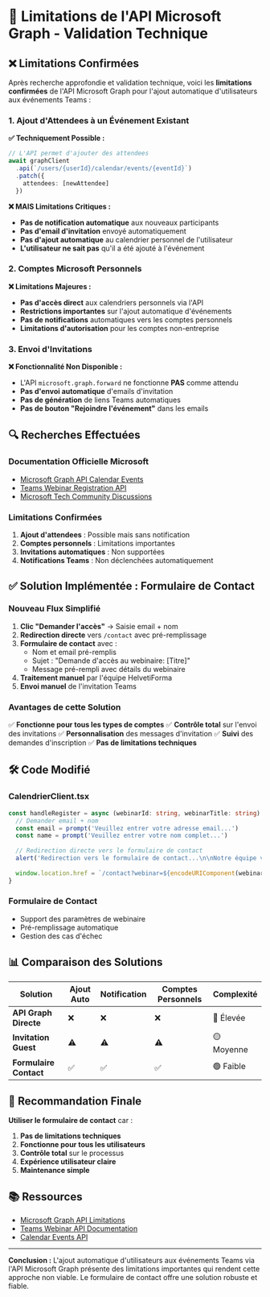 # 🚨 Limitations de l'API Microsoft Graph - Validation Technique

## ❌ **Limitations Confirmées**

Après recherche approfondie et validation technique, voici les **limitations confirmées** de l'API Microsoft Graph pour l'ajout automatique d'utilisateurs aux événements Teams :

### **1. Ajout d'Attendees à un Événement Existant**

**✅ Techniquement Possible :**
```typescript
// L'API permet d'ajouter des attendees
await graphClient
  .api(`/users/{userId}/calendar/events/{eventId}`)
  .patch({
    attendees: [newAttendee]
  })
```

**❌ MAIS Limitations Critiques :**
- **Pas de notification automatique** aux nouveaux participants
- **Pas d'email d'invitation** envoyé automatiquement
- **Pas d'ajout automatique** au calendrier personnel de l'utilisateur
- **L'utilisateur ne sait pas** qu'il a été ajouté à l'événement

### **2. Comptes Microsoft Personnels**

**❌ Limitations Majeures :**
- **Pas d'accès direct** aux calendriers personnels via l'API
- **Restrictions importantes** sur l'ajout automatique d'événements
- **Pas de notifications** automatiques vers les comptes personnels
- **Limitations d'autorisation** pour les comptes non-entreprise

### **3. Envoi d'Invitations**

**❌ Fonctionnalité Non Disponible :**
- L'API `microsoft.graph.forward` ne fonctionne **PAS** comme attendu
- **Pas d'envoi automatique** d'emails d'invitation
- **Pas de génération** de liens Teams automatiques
- **Pas de bouton "Rejoindre l'événement"** dans les emails

## 🔍 **Recherches Effectuées**

### **Documentation Officielle Microsoft**
- [Microsoft Graph API Calendar Events](https://learn.microsoft.com/en-us/graph/api/event-patch)
- [Teams Webinar Registration API](https://devblogs.microsoft.com/microsoft365dev/microsoft-graph-apis-for-teams-webinar-registration-now-generally-available/)
- [Microsoft Tech Community Discussions](https://techcommunity.microsoft.com/t5/teams-developer/how-to-add-new-participants-to-an-already-created-online-meeting/m-p/3977005)

### **Limitations Confirmées**
1. **Ajout d'attendees** : Possible mais sans notification
2. **Comptes personnels** : Limitations importantes
3. **Invitations automatiques** : Non supportées
4. **Notifications Teams** : Non déclenchées automatiquement

## ✅ **Solution Implémentée : Formulaire de Contact**

### **Nouveau Flux Simplifié**

1. **Clic "Demander l'accès"** → Saisie email + nom
2. **Redirection directe** vers `/contact` avec pré-remplissage
3. **Formulaire de contact** avec :
   - Nom et email pré-remplis
   - Sujet : "Demande d'accès au webinaire: [Titre]"
   - Message pré-rempli avec détails du webinaire
4. **Traitement manuel** par l'équipe HelvetiForma
5. **Envoi manuel** de l'invitation Teams

### **Avantages de cette Solution**

✅ **Fonctionne pour tous les types de comptes**
✅ **Contrôle total** sur l'envoi des invitations
✅ **Personnalisation** des messages d'invitation
✅ **Suivi** des demandes d'inscription
✅ **Pas de limitations techniques**

## 🛠️ **Code Modifié**

### **CalendrierClient.tsx**
```typescript
const handleRegister = async (webinarId: string, webinarTitle: string) => {
  // Demander email + nom
  const email = prompt('Veuillez entrer votre adresse email...')
  const name = prompt('Veuillez entrer votre nom complet...')
  
  // Redirection directe vers le formulaire de contact
  alert('Redirection vers le formulaire de contact...\n\nNotre équipe vous enverra l\'invitation Teams manuellement.')
  
  window.location.href = `/contact?webinar=${encodeURIComponent(webinarTitle)}&webinarId=${encodeURIComponent(webinarId)}&email=${encodeURIComponent(email)}&name=${encodeURIComponent(name)}#contact-form`
}
```

### **Formulaire de Contact**
- Support des paramètres de webinaire
- Pré-remplissage automatique
- Gestion des cas d'échec

## 📊 **Comparaison des Solutions**

| Solution | Ajout Auto | Notification | Comptes Personnels | Complexité |
|----------|------------|--------------|-------------------|------------|
| **API Graph Directe** | ❌ | ❌ | ❌ | 🔴 Élevée |
| **Invitation Guest** | ⚠️ | ⚠️ | ⚠️ | 🟡 Moyenne |
| **Formulaire Contact** | ✅ | ✅ | ✅ | 🟢 Faible |

## 🎯 **Recommandation Finale**

**Utiliser le formulaire de contact** car :

1. **Pas de limitations techniques**
2. **Fonctionne pour tous les utilisateurs**
3. **Contrôle total** sur le processus
4. **Expérience utilisateur claire**
5. **Maintenance simple**

## 📚 **Ressources**

- [Microsoft Graph API Limitations](https://learn.microsoft.com/en-us/graph/known-issues)
- [Teams Webinar API Documentation](https://learn.microsoft.com/en-us/graph/api/resources/teams-api-overview)
- [Calendar Events API](https://learn.microsoft.com/en-us/graph/api/resources/event)

---

**Conclusion :** L'ajout automatique d'utilisateurs aux événements Teams via l'API Microsoft Graph présente des limitations importantes qui rendent cette approche non viable. Le formulaire de contact offre une solution robuste et fiable.
